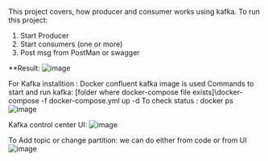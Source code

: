 This project covers, how producer and consumer works using kafka.
To run this project:
1. Start Producer
2. Start consumers (one or more)
3. Post msg from PostMan or swagger

**Result:
![image](https://github.com/user-attachments/assets/038f2997-e9a9-4a09-ad90-0ff92fdcc776)


For Kafka installtion : Docker confluent kafka image is used
Commands to start and run kafka:
[folder where docker-compose file exists]\docker-compose -f docker-compose.yml up -d 
To check status : docker ps
![image](https://github.com/user-attachments/assets/bae0cf86-f90b-43cd-bff8-acff73648e67)

Kafka control center UI:
![image](https://github.com/user-attachments/assets/de043386-2f48-4a05-8866-5f4e6bd67c73)

To Add topic or change partition: we can do either from code or from UI
![image](https://github.com/user-attachments/assets/ea18997f-2919-4af3-bf8f-a59674ee46fa)


